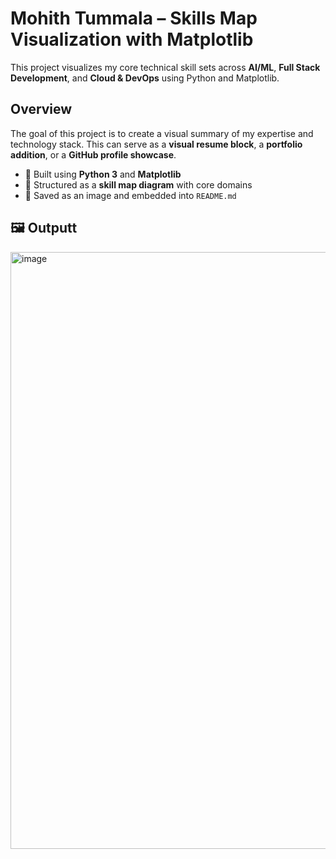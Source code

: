 #  Mohith Tummala – Skills Map Visualization with Matplotlib
This project visualizes my core technical skill sets across **AI/ML**, **Full Stack Development**, and **Cloud & DevOps** using Python and Matplotlib.


## Overview
The goal of this project is to create a visual summary of my expertise and technology stack. This can serve as a **visual resume block**, a **portfolio addition**, or a **GitHub profile showcase**.

- 🔹 Built using **Python 3** and **Matplotlib**
- 🔹 Structured as a **skill map diagram** with core domains
- 🔹 Saved as an image and embedded into `README.md`


## 🖼️ Outputt

<img width="955" alt="image" src="https://github.com/user-attachments/assets/4e8672cd-dac5-4bac-8f27-dfb117ee29e5" />


